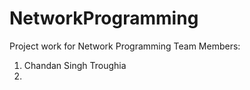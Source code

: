 # NetworkProgramming
Project work for Network Programming
Team Members:
1. Chandan Singh Troughia
2. 
